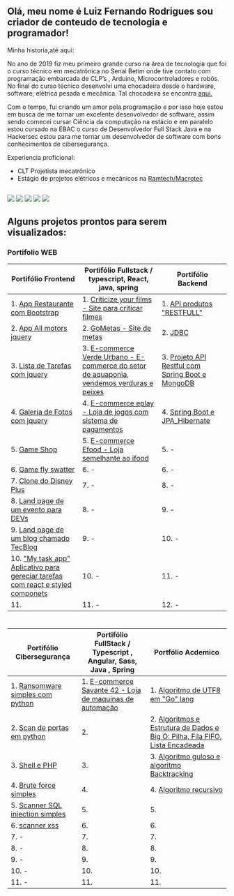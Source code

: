 ## Olá, meu nome é Luiz Fernando Rodrigues sou criador de conteudo de tecnologia e programador!

 

<div>
 <p> Minha historia,até aqui: </p>
 <p>  No ano de 2019 fiz meu primeiro grande curso na área de tecnologia que foi o curso técnico em mecatrônica no Senai Betim  onde tive contato com programação embarcada de CLP’s , Arduino, Microcontroladores  e robôs. No final do  curso técnico desenvolvi uma chocadeira desde o hardware, software, elétrica pesada e mecânica. Tal chocadeira se encontra <a href = "https://www.linkedin.com/posts/luiz-fernando-rodrigues-24bb01167_solidworks-mecatraeknica-mecanica-activity-6717535269161197568-We6f?utm_source=linkedin_share&utm_medium=member_desktop_web"> aqui. </a> </p>
<p>  Com o tempo, fui criando um amor pela programação e por isso hoje estou em busca de me tornar um  excelente desenvolvedor de software, assim sendo comecei cursar Ciência da computação na estácio e  em paralelo estou cursado na EBAC o curso de Desenvolvedor Full Stack Java   e na Hackersec  estou  para me tornar um desenvolvedor de software com bons conhecimentos de cibersegurança.<p>
  <p>Experiencia proficional:</p>
  <ul>
    <li>CLT Projetista mecatrônico</li>
    <li>Estágio de projetos elétricos e mecânicos na <a href="https://macrotec.ind.br/" target="_blank">Ramtech/Macrotec</a></li>
  </ul>

</div>
 
  ##
 
<div> 
  <a href="https://www.instagram.com/luiz_r_andrade/" target="_blank"><img src="https://img.shields.io/badge/-Instagram-%23E4405F?style=for-the-badge&logo=instagram&logoColor=white" target="_blank"></a>
  <a href="https://web.facebook.com/luis.rodriges.9400/" target="_blank"><img src="https://img.shields.io/badge/Facebook-1877F2?style=for-the-badge&logo=facebook&logoColor=white" target="_blank"></a>
  <a href="https://discord.gg/GbrFeuGq" target="_blank"><img src="https://img.shields.io/badge/Discord-7289DA?style=for-the-badge&logo=discord&logoColor=white" target="_blank"></a> 
  <a href = "mailto:luiz.fernando.developer@outlook.com"><img src="https://img.shields.io/badge/-Gmail-%23333?style=for-the-badge&logo=gmail&logoColor=white" target="_blank"></a>
  <a href="https://www.linkedin.com/in/luiz-fernando-rodrigues-24bb01167/" target="_blank"><img src="https://img.shields.io/badge/-LinkedIn-%230077B5?style=for-the-badge&logo=linkedin&logoColor=white" target="_blank"></a> 
 
</div>




 ## Alguns projetos prontos para serem visualizados:


### Portifolio WEB

|                                         Portifólio Frontend                                                                                              |                           Portifólio Fullstack  / typescript, React, java, spring                                                                                 |                               Portifólio  Backend                                                                                                                         |
|----------------------------------------------------------------------------------------------------------------------------------------------------------|-------------------------------------------------------------------------------------------------------------------------------------------------------------------|---------------------------------------------------------------------------------------------------------------------------------------------------------------------------|
| 1. [App Restaurante com Bootstrap](https://github.com/LuizFernandoDeveloper/App_Restaurante)                                                             | 1. [Criticize your films - Site para criticar filmes](https://github.com/LuizFernandoDeveloper/Criticize-your-Films)                                              | 1. [API produtos "RESTFULL"](https://github.com/LuizFernandoDeveloper/API-Spring-simples)                                                                                 | 
| 2. [App All motors jquery](https://github.com/LuizFernandoDeveloper/all-motors)                                                                          | 2. [GoMetas - Site  de metas](https://github.com/LuizFernandoDeveloper/goMetas/tree/main)                                                                         | 2. [JDBC](https://github.com/LuizFernandoDeveloper/Demo-dao-JDBC)                                                                                                         | 
| 3. [Lista de Tarefas com jquery](https://github.com/LuizFernandoDeveloper/Lista_de_tarefas/)                                                             | 3. [E-commerce Verde Urbano - E-commerce do setor de aquaponia, vendemos verduras e peixes](https://github.com/LuizFernandoDeveloper/E-commerce-VerdeUrbano)      | 3. [Projeto API Restful com Spring Boot e MongoDB](https://github.com/LuizFernandoDeveloper/Projeto-_API_Restful_com_Spring_Boot_e_banco_MongoDB_-web_services-_-_NoSQL-) | 
| 4. [Galeria de Fotos com jquery](https://github.com/LuizFernandoDeveloper/Galeria_de_fotos/blob/main/README.md)                                          | 4. [E-commerce eplay - Loja de jogos com sistema de pagamentos](https://github.com/LuizFernandoDeveloper/eplay)                                                   | 4. [Spring Boot e JPA_Hibernate](https://github.com/LuizFernandoDeveloper/Spring_Boot_e_JPA_Hibernate)                                                                    |   
| 5. [Game Shop](https://github.com/LuizFernandoDeveloper/games_shop)                                                                                      | 5. [E-commerce Efood - Loja semelhante ao ifood](https://github.com/LuizFernandoDeveloper/Efood)                                                                  | 5. -                                                                                                                                                                      | 
| 6. [Game fly swatter](https://github.com/LuizFernandoDeveloper/Game-fly-swatter)                                                                         | 6. -                                                                                                                                                              | 6. -                                                                                                                                                                      |   
| 7. [Clone do Disney Plus](https://github.com/LuizFernandoDeveloper/LandpageDisneyPlus)                                                                   | 7. -                                                                                                                                                              | 8. -                                                                                                                                                                      |   
| 8. [Land page de um evento para DEVs](https://github.com/LuizFernandoDeveloper/-LandPageEventForDev-)                                                    | 8. -                                                                                                                                                              | 9. -                                                                                                                                                                      |    
| 9. [Land page  de um blog chamado TecBlog](https://github.com/LuizFernandoDeveloper/TecBlog)                                                             | 9. -                                                                                                                                                              | 10. -                                                                                                                                                                     | 
| 10. ["My task app" Aplicativo para gereciar tarefas com react e styled componets](https://github.com/LuizFernandoDeveloper/my-Task/blob/main/README.md)  | 10. -                                                                                                                                                             | 11. -                                                                                                                                                                     |   
| 11.                                                                                                                                                      | 11. -                                                                                                                                                             | 12. -                                                                                                                                                                     |   



#

|                           Portifólio Cibersegurança                                                               |                          Portifólio FullStack / Typescript , Angular, Sass, Java , Spring                                           |                                                                Portfólio Acdemico                                                                                    |
|-------------------------------------------------------------------------------------------------------------------|-------------------------------------------------------------------------------------------------------------------------------------|----------------------------------------------------------------------------------------------------------------------------------------------------------------------|
| 1. [Ransomware simples com python](https://github.com/LuizFernandoDeveloper/Ransomware)                           | 1. [E-commerce Savante 42 - Loja de maquinas de automação](https://github.com/LuizFernandoDeveloper/savante42-E.commerce/tree/main) | 1. [Algoritmo de UTF8 em "Go" lang](https://github.com/LuizFernandoDeveloper/AlgoritmoDe_UTF-8_Em-GO-lang)                                                           |
| 2. [Scan de portas em python](https://github.com/LuizFernandoDeveloper/scan-de-portas-simples)                    | 2.                                                                                                                                  | 2. [Algoritmos e Estrutura de Dados e Big O: Pilha, Fila FIFO, Lista Encadeada](https://github.com/LuizFernandoDeveloper/algoritimo-e-estrutura-de-dados_em_java)    |
| 3. [Shell e PHP](https://github.com/LuizFernandoDeveloper/Shell-And-PHP)                                          | 3.                                                                                                                                  | 3. [Algoritmo guloso e algoritmo Backtracking](https://github.com/LuizFernandoDeveloper/Backtracking_And_Algoritmos_gulosos)                                         |
| 4. [Brute force simples](https://github.com/LuizFernandoDeveloper/Brute-force-simples.git)                        | 4.                                                                                                                                  | 4. [Algoritmo recursivo ](https://github.com/LuizFernandoDeveloper/Algoritmos-avan-ados-e-resolu-o-de-problemas-de-programa-o---Parte-1)                             |
| 5. [Scanner SQL injection simples](https://github.com/LuizFernandoDeveloper/Scanner-de-SQL-injection-simples-.git)| 5.                                                                                                                                  | 5.                                                                                                                                                                   |
| 6. [scanner xss](https://github.com/LuizFernandoDeveloper/scanner_para_xss)                                       | 6.                                                                                                                                  | 6.                                                                                                                                                                   |
| 7. -                                                                                                              | 7.                                                                                                                                  | 7.                                                                                                                                                                   | 
| 8. -                                                                                                              | 8.                                                                                                                                  | 8.                                                                                                                                                                   |  
| 9. -                                                                                                              | 9.                                                                                                                                  | 9.                                                                                                                                                                   |
| 10. -                                                                                                             | 10.                                                                                                                                 | 10.                                                                                                                                                                  |  
| 11. -                                                                                                             | 11.                                                                                                                                 | 11.                                                                                                                                                                  |






